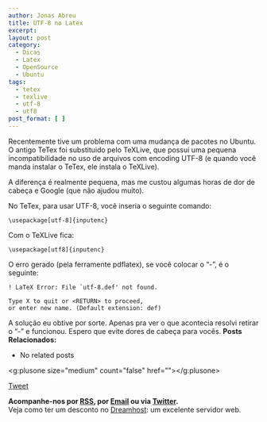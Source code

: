 ```yaml
---
author: Jonas Abreu
title: UTF-8 no Latex
excerpt:
layout: post
category:
  - Dicas
  - Latex
  - OpenSource
  - Ubuntu
tags:
  - tetex
  - texlive
  - utf-8
  - utf8
post_format: [ ]
---
```

Recentemente tive um problema com uma mudança de pacotes no Ubuntu. O antigo TeTex foi substituido pelo TeXLive, que possui uma pequena incompatibilidade no uso de arquivos com encoding UTF-8 (e quando você manda instalar o TeTex, ele instala o TeXLive).

A diferença é realmente pequena, mas me custou algumas horas de dor de cabeça e Google (que não ajudou muito).

No TeTex, para usar UTF-8, você inseria o seguinte comando:

    
    \usepackage[utf-8]{inputenc}
    

Com o TeXLive fica:

    
    \usepackage[utf8]{inputenc}
    

O erro gerado (pela ferramente pdflatex), se você colocar o “-”, é o seguinte:

    
    ! LaTeX Error: File `utf-8.def' not found.
    
    Type X to quit or <RETURN> to proceed,
    or enter new name. (Default extension: def)
    

A solução eu obtive por sorte. Apenas pra ver o que acontecia resolvi retirar o “-” e funcionou. Espero que evite dores de cabeça para vocês. 
**Posts Relacionados:** 
*   No related posts

<g:plusone size="medium" count="false" href=""></g:plusone> 

[Tweet][1] 





**Acompanhe-nos por [ RSS][2], por [Email][3] ou via [Twitter][4].**  
Veja como ter um desconto no [Dreamhost][5]: um excelente servidor web.

 [1]: https://twitter.com/share
 [2]: http://feeds.feedburner.com/VidaGeek
 [3]: http://feedburner.google.com/fb/a/mailverify?uri=VidaGeek&loc=pt_BR
 [4]: http://twitter.com/blogvidageek
 [5]: http://vidageek.net/dreamhost/